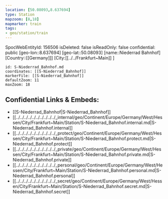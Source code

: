 ```yaml
---
location: [50.08093,8.637694]
type: Station 
mapzoom: [8,18] 
mapmarker: train 
tags:
- geo/station/train
---
```

SpocWebEntityId: 156506
isDeleted: false
isReadOnly: false
confidential: public
[geo-lon::8.637694]
[geo-lat::50.08093]
[name::Niederrad Bahnhof]
[Country::[[Germany]]]
[City:[[../../Frankfurt~Main]] ]


```leaflet
id: S-Niederrad_Bahnhof.md
coordinates: [[S-Niederrad_Bahnhof]]
markerFile: [[S-Niederrad_Bahnhof]]
defaultZoom: 11 
maxZoom: 18
```


## Confidential Links & Embeds: 
- [[S-Niederrad_Bahnhof|S-Niederrad_Bahnhof]] 
- [[../../../../../../../../../../_internal/geo/Continent/Europe/Germany/West/Hessen/City/Frankfurt~Main/Station/S-Niederrad_Bahnhof.internal.md|S-Niederrad_Bahnhof.internal]] 
- [[../../../../../../../../../../_protect/geo/Continent/Europe/Germany/West/Hessen/City/Frankfurt~Main/Station/S-Niederrad_Bahnhof.protect.md|S-Niederrad_Bahnhof.protect]] 
- [[../../../../../../../../../../_private/geo/Continent/Europe/Germany/West/Hessen/City/Frankfurt~Main/Station/S-Niederrad_Bahnhof.private.md|S-Niederrad_Bahnhof.private]] 
- [[../../../../../../../../../../_personal/geo/Continent/Europe/Germany/West/Hessen/City/Frankfurt~Main/Station/S-Niederrad_Bahnhof.personal.md|S-Niederrad_Bahnhof.personal]] 
- [[../../../../../../../../../../_secret/geo/Continent/Europe/Germany/West/Hessen/City/Frankfurt~Main/Station/S-Niederrad_Bahnhof.secret.md|S-Niederrad_Bahnhof.secret]] 
